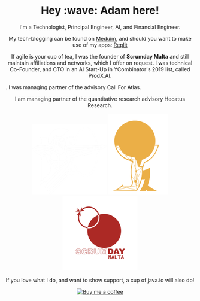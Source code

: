 <h1 align='center'>Hey :wave: Adam here!</h1>
<p align='center'>
I'm a Technologist, Principal Engineer, AI, and Financial Engineer.
</p>
<p align='center'>My tech-blogging can be found on <a href="https://medium.com/@adamdarmanin">Meduim</a>, and should you want to make use of my apps: <a href="https://replit.com/@radmada">Replit</a>
</p>

<p align='center'>If agile is your cup of tea, I was the founder of <b>Scrumday Malta</b> and still maintain affiliations and networks, which I offer on request. I was technical Co-Founder, and CTO in an AI Start-Up in YCombinator's 2019 list, called ProdX.AI.</p>. I was managing partner of the advisory <a>Call For Atlas</a>.</p>
<p align='center'>I am managing partner of the quantitative research advisory <a>Hecatus Research</a>.</p> 

<p align="center">
  <a href="https://callforatlas.com"><img width="200" src="https://github.com/adamd1985/adamd1985/blob/master/hecatus_whitelogo.png" alt="Social banner for Hecatus Research"></a>
  <a href="https://callforatlas.com"><img width="160" src="https://github.com/adamd1985/adamd1985/blob/master/cfalogo.png" alt="Social banner for Call for Atlas"></a>
  <img width="200" src="https://github.com/adamd1985/adamd1985/blob/master/sdm-logo-transpr.png" alt="Social banner for Call for Scrumday Malta">
</p>

<p align='center'>If you love what I do, and want to show support, a cup of java.io will also do!</p>
<p align="center">
    <a href="https://www.buymeacoffee.com/AdamadA">
    <img width="450" src="https://img.buymeacoffee.com/api/?url=aHR0cHM6Ly9jZG4uYnV5bWVhY29mZmVlLmNvbS91cGxvYWRzL3Byb2ZpbGVfcGljdHVyZXMvMjAyMi8wOC9IOEFwTHBXNmcxZVBjR1NnLmpwZ0AzMDB3XzBlLndlYnA=&creator=AdamadA&design_code=1&design_color=%23ff813f&slug=AdamadA" alt="Buy me a coffee"/>
  </a>
  </p>
</p>
